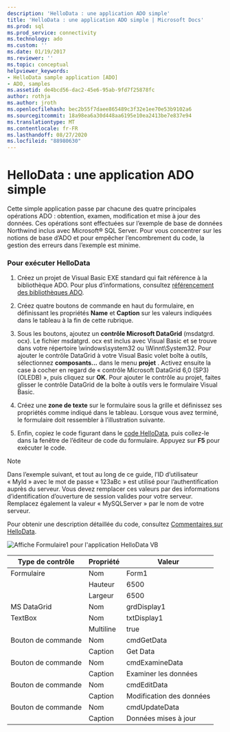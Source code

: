 ```yaml
---
description: 'HelloData : une application ADO simple'
title: 'HelloData : une application ADO simple | Microsoft Docs'
ms.prod: sql
ms.prod_service: connectivity
ms.technology: ado
ms.custom: ''
ms.date: 01/19/2017
ms.reviewer: ''
ms.topic: conceptual
helpviewer_keywords:
- HelloData sample application [ADO]
- ADO, samples
ms.assetid: de4bcd56-dac2-45e6-95ab-9fd7f25878fc
author: rothja
ms.author: jroth
ms.openlocfilehash: bec2b55f7daee865489c3f32e1ee70e53b9102a6
ms.sourcegitcommit: 18a98ea6a30d448aa6195e10ea2413be7e837e94
ms.translationtype: MT
ms.contentlocale: fr-FR
ms.lasthandoff: 08/27/2020
ms.locfileid: "88980630"
---
```

# <a name="hellodata-a-simple-ado-application"></a>HelloData : une application ADO simple
Cette simple application passe par chacune des quatre principales opérations ADO : obtention, examen, modification et mise à jour des données. Ces opérations sont effectuées sur l’exemple de base de données Northwind inclus avec Microsoft® SQL Server. Pour vous concentrer sur les notions de base d’ADO et pour empêcher l’encombrement du code, la gestion des erreurs dans l’exemple est minime.  
  
### <a name="to-run-hellodata"></a>Pour exécuter HelloData  
  
1.  Créez un projet de Visual Basic EXE standard qui fait référence à la bibliothèque ADO. Pour plus d’informations, consultez [référencement des bibliothèques ADO](../referencing-the-ado-libraries.md).  
  
2.  Créez quatre boutons de commande en haut du formulaire, en définissant les propriétés **Name** et **Caption** sur les valeurs indiquées dans le tableau à la fin de cette rubrique.  
  
3.  Sous les boutons, ajoutez un **contrôle Microsoft DataGrid** (msdatgrd. ocx). Le fichier msdatgrd. ocx est inclus avec Visual Basic et se trouve dans votre répertoire \windows\system32 ou \Winnt\System32. Pour ajouter le contrôle DataGrid à votre Visual Basic volet boîte à outils, sélectionnez **composants...** dans le menu **projet** . Activez ensuite la case à cocher en regard de « contrôle Microsoft DataGrid 6,0 (SP3) (OLEDB) », puis cliquez sur **OK**. Pour ajouter le contrôle au projet, faites glisser le contrôle DataGrid de la boîte à outils vers le formulaire Visual Basic.  
  
4.  Créez une **zone de texte** sur le formulaire sous la grille et définissez ses propriétés comme indiqué dans le tableau. Lorsque vous avez terminé, le formulaire doit ressembler à l’illustration suivante.  
  
5.  Enfin, copiez le code figurant dans le [code HelloData](./hellodata-code.md), puis collez-le dans la fenêtre de l’éditeur de code du formulaire. Appuyez sur **F5** pour exécuter le code.  
  
> [!NOTE]
>  Dans l’exemple suivant, et tout au long de ce guide, l’ID d’utilisateur « MyId » avec le mot de passe « 123aBc » est utilisé pour l’authentification auprès du serveur. Vous devez remplacer ces valeurs par des informations d’identification d’ouverture de session valides pour votre serveur. Remplacez également la valeur « MySQLServer » par le nom de votre serveur.  
  
 Pour obtenir une description détaillée du code, consultez [Commentaires sur HelloData](./comments-on-hellodata.md).  
  
 ![Affiche Formulaire1 pour l'application HelloData VB](../../../ado/guide/data/media/hellodata.gif "HelloData")  
  
|Type de contrôle|Propriété|Valeur|  
|------------------|--------------|-----------|  
|Formulaire|Nom|Form1|  
||Hauteur|6500|  
||Largeur|6500|  
|MS DataGrid|Nom|grdDisplay1|  
|TextBox|Nom|txtDisplay1|  
||Multiline|true|  
|Bouton de commande|Nom|cmdGetData|  
||Caption|Get Data|  
|Bouton de commande|Nom|cmdExamineData|  
||Caption|Examiner les données|  
|Bouton de commande|Nom|cmdEditData|  
||Caption| Modification des données|  
|Bouton de commande|Nom|cmdUpdateData|  
||Caption|Données mises à jour|
